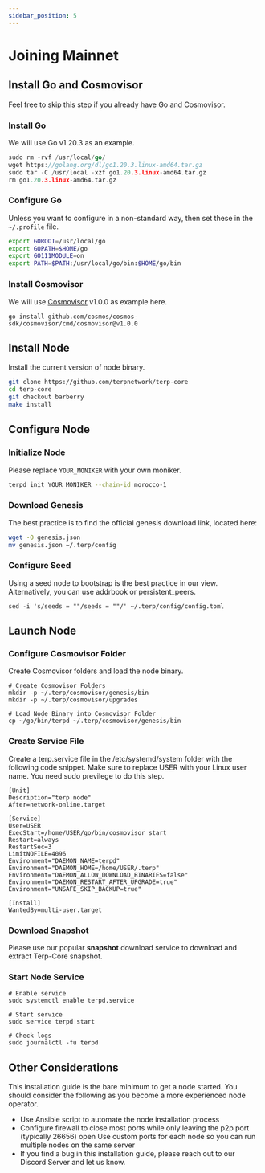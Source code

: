 ```yaml
---
sidebar_position: 5
---
```



# Joining Mainnet

## Install Go and Cosmovisor

Feel free to skip this step if you already have Go and Cosmovisor.

### Install Go

We will use Go v1.20.3 as an example.
```Go
sudo rm -rvf /usr/local/go/
wget https://golang.org/dl/go1.20.3.linux-amd64.tar.gz
sudo tar -C /usr/local -xzf go1.20.3.linux-amd64.tar.gz
rm go1.20.3.linux-amd64.tar.gz
```
### Configure Go
Unless you want to configure in a non-standard way, then set these in the `~/.profile` file.
```bash
export GOROOT=/usr/local/go
export GOPATH=$HOME/go
export GO111MODULE=on
export PATH=$PATH:/usr/local/go/bin:$HOME/go/bin
```
### Install Cosmovisor
We will use [Cosmovisor](https://docs.cosmos.network/v0.47/tooling/cosmovisor) v1.0.0 as example here.
```
go install github.com/cosmos/cosmos-sdk/cosmovisor/cmd/cosmovisor@v1.0.0
```
## Install Node
Install the current version of node binary.
```bash
git clone https://github.com/terpnetwork/terp-core
cd terp-core
git checkout barberry 
make install
```
## Configure Node
### Initialize Node
Please replace `YOUR_MONIKER` with your own moniker.
```bash
terpd init YOUR_MONIKER --chain-id morocco-1
```
### Download Genesis
The best practice is to find the official genesis download link, located here:
```bash
wget -O genesis.json
mv genesis.json ~/.terp/config
```
### Configure Seed
Using a seed node to bootstrap is the best practice in our view. Alternatively, you can use addrbook or persistent_peers.
```
sed -i 's/seeds = ""/seeds = ""/' ~/.terp/config/config.toml
```
## Launch Node
### Configure Cosmovisor Folder
Create Cosmovisor folders and load the node binary.
```
# Create Cosmovisor Folders
mkdir -p ~/.terp/cosmovisor/genesis/bin
mkdir -p ~/.terp/cosmovisor/upgrades

# Load Node Binary into Cosmovisor Folder
cp ~/go/bin/terpd ~/.terp/cosmovisor/genesis/bin
```
### Create Service File
Create a terp.service file in the /etc/systemd/system folder with the following code snippet. Make sure to replace USER with your Linux user name. You need sudo previlege to do this step.
```
[Unit]
Description="terp node"
After=network-online.target

[Service]
User=USER
ExecStart=/home/USER/go/bin/cosmovisor start
Restart=always
RestartSec=3
LimitNOFILE=4096
Environment="DAEMON_NAME=terpd"
Environment="DAEMON_HOME=/home/USER/.terp"
Environment="DAEMON_ALLOW_DOWNLOAD_BINARIES=false"
Environment="DAEMON_RESTART_AFTER_UPGRADE=true"
Environment="UNSAFE_SKIP_BACKUP=true"

[Install]
WantedBy=multi-user.target
```
### Download Snapshot
Please use our popular **snapshot** download service to download and extract Terp-Core snapshot.
### Start Node Service
```
# Enable service
sudo systemctl enable terpd.service

# Start service
sudo service terpd start

# Check logs
sudo journalctl -fu terpd
```
## Other Considerations
This installation guide is the bare minimum to get a node started. You should consider the following as you become a more experienced node operator.

- Use Ansible script to automate the node installation process
- Configure firewall to close most ports while only leaving the p2p port (typically 26656) open
Use custom ports for each node so you can run multiple nodes on the same server
- If you find a bug in this installation guide, please reach out to our Discord Server and let us know.